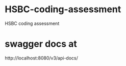 # HSBC-coding-assessment
HSBC coding assessment

# swagger docs at
http://localhost:8080/v3/api-docs/